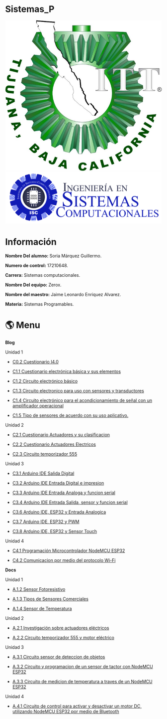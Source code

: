 # Sistemas_P
![Logotec](img/ITT.jpg)
![LogoIsc](img/ISC.png)

#  Información #

**Nombre Del alumno:** Soria Márquez Guillermo.

**Numero de control:** 17210648.

**Carrera:** Sistemas computacionales.

**Nombre Del equipo:** Zerox.

**Nombre del maestro:** Jaime Leonardo Enriquez Alvarez.

**Materia:** Sistemas Programables.

# :earth_americas: Menu #

**Blog**

Unidad 1
* [C0.2 Cuestionario I4.0](https://github.com/GuillermoSoria97/Sistemas_P/blob/master/blog/C0.2%20GuillermoSoriaMarquez_Zerox.md)

* [C1.1 Cuestionario electrónica básica y sus elementos](https://github.com/GuillermoSoria97/Sistemas_P/blob/master/blog/C1.1%20GuillermoSoriaMarquez_Zerox.md)

* [C1.2 Circuito electrónico básico](https://github.com/GuillermoSoria97/Sistemas_P/blob/master/blog/C1.2%20GuillermoSoriaMarquez_Zerox.md)
  
* [C1.3 Circuito electronico para uso con sensores y transductores](https://github.com/GuillermoSoria97/Sistemas_P/blob/master/blog/C1.3%20GuillermoSoriaMarquez_Zerox.md)

* [C1.4 Circuito electrónico para el acondicionamiento de señal con un amplificador operacional](https://github.com/GuillermoSoria97/Sistemas_P/blob/master/blog/C1.4%20GuillermoSoriaMarquez_Zerox.md)
  
* [C1.5 Tipo de sensores de acuerdo con su uso aplicativo.](https://github.com/GuillermoSoria97/Sistemas_P/blob/master/blog/C1.5%20GuillermoSoriaMarquez_Zerox.md)

Unidad 2
* [C2.1 Cuestionario Actuadores y su clasificacion](https://github.com/GuillermoSoria97/Sistemas_P/blob/master/blog/C2.1GuillermoSoriaMarquez_Zerox.md)

* [C2.2 Cuestionario Actuadores Electricos](https://github.com/GuillermoSoria97/Sistemas_P/blob/master/blog/C2.2GuillermoSoriaMarquez_Zerox.md)

* [C2.3 Circuito temporizador 555](https://github.com/GuillermoSoria97/Sistemas_P/blob/master/blog/C2.3GuillermoSoriaMarquez_Zerox.md)

Unidad 3
* [C3.1 Arduino IDE Salida Digital](https://github.com/GuillermoSoria97/Sistemas_P/blob/master/blog/C3.1GuillermoSoriaMarquez_Zerox.md)

* [C3.2 Arduino IDE Entrada Digital e impresion ](https://github.com/GuillermoSoria97/Sistemas_P/blob/master/blog/C3.2GuillermoSoriaMarquez_Zerox.md)

* [C3.3 Arduino IDE Entrada Analoga y funcion serial](https://github.com/GuillermoSoria97/Sistemas_P/blob/master/blog/C3.3GuillermoSoriaMarquez_Zerox.md)

* [C3.4 Arduino IDE Entrada Salida, sensor y funcion serial](https://github.com/GuillermoSoria97/Sistemas_P/blob/master/blog/C3.4GuillermoSoriaMarquez_Zerox.md)

* [C3.6 Arduino IDE, ESP32 y Entrada Analogica](https://github.com/GuillermoSoria97/Sistemas_P/blob/master/blog/C3.6GuillermoSoriaMarquez_Zerox.md)

* [C3.7 Arduino IDE, ESP32 y PWM](https://github.com/GuillermoSoria97/Sistemas_P/blob/master/blog/C3.7GuillermoSoriaMarquez_Zerox.md)

* [C3.8 Arduino IDE, ESP32 y Sensor Touch](https://github.com/GuillermoSoria97/Sistemas_P/blob/master/blog/C3.8GuillermoSoriaMarquez_Zerox.md)

Unidad 4
* [C4.1 Programación Microcontrolador NodeMCU ESP32](https://github.com/GuillermoSoria97/Sistemas_P/blob/master/blog/C4.1GuillermoSoriaMarquez_Zerox.md)
  
* [C4.2 Comunicacion por medio del protocolo Wi-Fi](https://github.com/GuillermoSoria97/Sistemas_P/blob/master/blog/C4.2GuillermoSoriaMarquez_Zerox.md)

**Docs**

Unidad 1
* [A.1.2 Sensor Fotoresistivo](https://github.com/GuillermoSoria97/Sistemas_P/blob/master/docs/A.1.2GuillermoSoriaMarquez_Zerox.md)

* [A.1.3 Tipos de Sensores Comerciales](https://github.com/GuillermoSoria97/Sistemas_P/blob/master/docs/A.1.3GuillermoSoriaMarquez_Zerox.md)

* [A.1.4 Sensor de Temperatura](https://github.com/GuillermoSoria97/Sistemas_P/blob/master/docs/A.1.4GuillermoSoriaMarquez_Zerox.md)

Unidad 2
* [A.2.1 Investigación sobre actuadores eléctricos](https://github.com/GuillermoSoria97/Sistemas_P/blob/master/docs/A.2.1GuillermoSoriaMarquez_Zerox.md)
  
* [A.2.2 Circuito temporizador 555 y motor eléctrico](https://github.com/GuillermoSoria97/Sistemas_P/blob/master/docs/A.2.2GuillermoSoriaMarquez_Zerox.md)

Unidad 3
* [A.3.1 Circuito sensor de deteccion de objetos](https://github.com/GuillermoSoria97/Sistemas_P/blob/master/docs/A.3.1GuillermoSoriaMarquez_Zerox.md)

* [A.3.2 Circuito y programacion de un sensor de tactor con NodeMCU ESP32](https://github.com/GuillermoSoria97/Sistemas_P/blob/master/docs/A3.2GuillermoSoriaMarquez_Zerox.md)

* [A.3.3 Circuito de medicion de temperatura a traves de un NodeMCU ESP32](https://github.com/GuillermoSoria97/Sistemas_P/blob/master/docs/A3.3GuillermoSoriaMarquez_Zerox.md)

Unidad 4
* [A.4.1 Circuito de control para activar y desactivar un motor DC, utilizando NodeMCU ESP32 por medio de Bluetooth](https://github.com/GuillermoSoria97/Sistemas_P/blob/master/docs/A4.1GuillermoSoriaMarquez_Zerox.md)